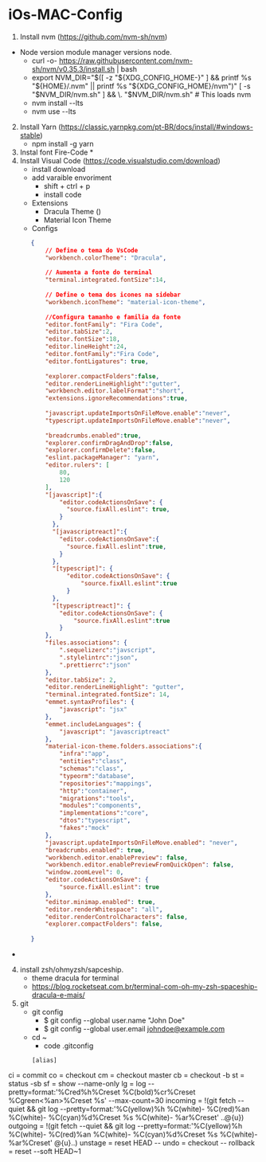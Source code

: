 # iOs-MAC-Config

1. Install nvm (<https://github.com/nvm-sh/nvm>) 
- Node version module manager versions node.
   * curl -o- https://raw.githubusercontent.com/nvm-sh/nvm/v0.35.3/install.sh | bash
   * export NVM_DIR="$([ -z "${XDG_CONFIG_HOME-}" ] && printf %s "${HOME}/.nvm" || printf %s "${XDG_CONFIG_HOME}/nvm")"
[ -s "$NVM_DIR/nvm.sh" ] && \. "$NVM_DIR/nvm.sh" # This loads nvm
   * nvm install --lts
   * nvm use --lts
2. Install Yarn (<https://classic.yarnpkg.com/pt-BR/docs/install/#windows-stable>)
   * npm install -g yarn
4. Instal font Fire-Code
   * 
3. Install Visual Code (<https://code.visualstudio.com/download>)
   * install download
   * add varaible envoriment
     * shift + ctrl + p
     * install code
   * Extensions
     * Dracula Theme ()
     * Material Icon Theme
   * Configs
   ```json
      {
          // Define o tema do VsCode 
          "workbench.colorTheme": "Dracula",
          
          // Aumenta a fonte do terminal
          "terminal.integrated.fontSize":14,
          
          // Define o tema dos icones na sidebar
          "workbench.iconTheme": "material-icon-theme",
          
          //Configura tamanho e familia da fonte
          "editor.fontFamily": "Fira Code",
          "editor.tabSize":2,
          "editor.fontSize":18,
          "editor.lineHeight":24,
          "editor.fontFamily":"Fira Code",
          "editor.fontLigatures": true,
          
          "explorer.compactFolders":false,
          "editor.renderLineHighlight":"gutter",
          "workbench.editor.labelFormat":"short",
          "extensions.ignoreRecommendations":true,
          
          "javascript.updateImportsOnFileMove.enable":"never",
          "typescript.updateImportsOnFileMove.enable":"never",
          
          "breadcrumbs.enabled":true,
          "explorer.confirmDragAndDrop":false,
          "explorer.confirmDelete":false,
          "eslint.packageManager": "yarn",
          "editor.rulers": [
              80,
              120
          ],
          "[javascript]":{
              "editor.codeActionsOnSave": {
                "source.fixAll.eslint": true,
              }
            },
            "[javascriptreact]":{
              "editor.codeActionsOnSave":{
                "source.fixAll.eslint":true,
              }
            },
            "[typescript]": {
                "editor.codeActionsOnSave": {
                    "source.fixAll.eslint":true
                }
            },
            "[typescriptreact]": {
              "editor.codeActionsOnSave": {
                  "source.fixAll.eslint":true
              }
          },
          "files.associations": {
              ".sequelizerc":"javscript",
              ".stylelintrc":"json",
              ".prettierrc":"json"
          },
          "editor.tabSize": 2,
          "editor.renderLineHighlight": "gutter",
          "terminal.integrated.fontSize": 14,
          "emmet.syntaxProfiles": {
              "javascript": "jsx"
          },
          "emmet.includeLanguages": {
              "javascript": "javascriptreact"
          },
          "material-icon-theme.folders.associations":{
              "infra":"app",
              "entities":"class",
              "schemas":"class",
              "typeorm":"database",
              "repositories":"mappings",
              "http":"container",
              "migrations":"tools",
              "modules":"components",
              "implementations":"core",
              "dtos":"typescript",
              "fakes":"mock"
          },
          "javascript.updateImportsOnFileMove.enabled": "never",
          "breadcrumbs.enabled": true,
          "workbench.editor.enablePreview": false,
          "workbench.editor.enablePreviewFromQuickOpen": false,
          "window.zoomLevel": 0,
          "editor.codeActionsOnSave": {
              "source.fixAll.eslint": true
          },
          "editor.minimap.enabled": true,
          "editor.renderWhitespace": "all",
          "editor.renderControlCharacters": false,
          "explorer.compactFolders": false,
          
      }
    ```
  *
4. install zsh/ohmyzsh/sapceship.
   * theme dracula for terminal
   * https://blog.rocketseat.com.br/terminal-com-oh-my-zsh-spaceship-dracula-e-mais/
5. git
   * git config
     * $ git config --global user.name "John Doe"
     * $ git config --global user.email johndoe@example.com
   * cd ~
     * code .gitconfig
     ```
     [alias]
  ci = commit
  co = checkout
  cm = checkout master
  cb = checkout -b
  st = status -sb
  sf = show --name-only
  lg = log --pretty=format:'%Cred%h%Creset %C(bold)%cr%Creset %Cgreen<%an>%Creset %s' --max-count=30
  incoming = !(git fetch --quiet && git log --pretty=format:'%C(yellow)%h %C(white)- %C(red)%an %C(white)- %C(cyan)%d%Creset %s %C(white)- %ar%Creset' ..@{u})
  outgoing = !(git fetch --quiet && git log --pretty=format:'%C(yellow)%h %C(white)- %C(red)%an %C(white)- %C(cyan)%d%Creset %s %C(white)- %ar%Creset' @{u}..)
  unstage = reset HEAD --
  undo = checkout --
  rollback = reset --soft HEAD~1
  ```
  
     

